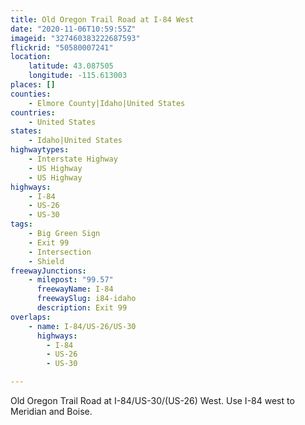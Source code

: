 ```yaml
---
title: Old Oregon Trail Road at I-84 West
date: "2020-11-06T10:59:55Z"
imageid: "327460383222687593"
flickrid: "50580007241"
location:
    latitude: 43.087505
    longitude: -115.613003
places: []
counties:
    - Elmore County|Idaho|United States
countries:
    - United States
states:
    - Idaho|United States
highwaytypes:
    - Interstate Highway
    - US Highway
    - US Highway
highways:
    - I-84
    - US-26
    - US-30
tags:
    - Big Green Sign
    - Exit 99
    - Intersection
    - Shield
freewayJunctions:
    - milepost: "99.57"
      freewayName: I-84
      freewaySlug: i84-idaho
      description: Exit 99
overlaps:
    - name: I-84/US-26/US-30
      highways:
        - I-84
        - US-26
        - US-30

---
```

Old Oregon Trail Road at I-84/US-30/(US-26) West.  Use I-84 west to Meridian and Boise.